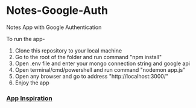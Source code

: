 # Notes-Google-Auth
Notes App with Google Authentication

To run the app-
1) Clone this repository to your local machine
2) Go to the root of the folder and run command "npm install"
2) Open .env file and enter your mongo connection string and google api
3) Open terminal/cmd/powershell and run command "nodemon app.js"
4) Open any browser and go to address "http://localhost:3000/"
5) Enjoy the app

### [App Inspiration](https://medium.com/better-programming/build-a-notes-app-with-google-authentication-in-node-js-e0c3dea761e1)